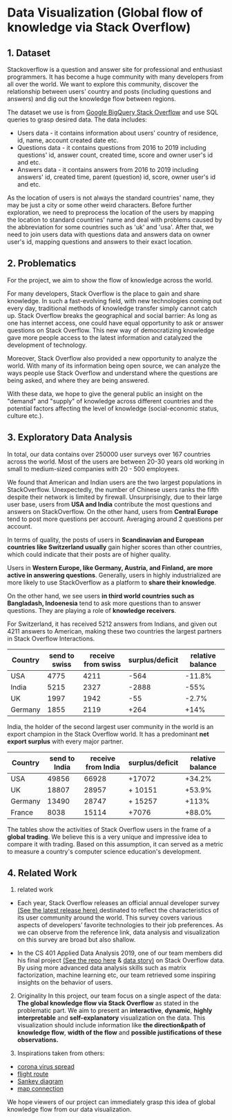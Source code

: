 # Data Visualization (Global flow of knowledge via Stack Overflow)

## 1. Dataset
Stackoverflow is a question and answer site for professional and enthusiast programmers. It has become a huge community with many developers from all over the world. We want to explore this community, discover the relationship between users' country and posts (including questions and answers) and dig out the knowledge flow between regions.

The dataset we use is from [Google BigQuery Stack Overflow](https://console.cloud.google.com/marketplace/details/stack-exchange/stack-overflow) and use SQL queries to grasp desired data. The data includes:
* Users data - it contains information about users' country of residence, id, name, account created date etc.
* Questions data - it contains questions from 2016 to 2019 including questions' id, answer count, created time, score and owner user's id and etc.
* Answers data - it contains answers from 2016 to 2019 including answers' id, created time, parent (question) id, score, owner user's id and etc.

As the location of users is not always the standard countries' name, they may be just a city or some other weird characters. Before further exploration, we need to preprocess the location of the users by mapping the location to standard countries' name and deal with problems caused by the abbreviation for some countries such as 'uk' and 'usa'. After that, we need to join users data with questions data and answers data on owner user's id, mapping questions and answers to their exact location.

## 2. Problematics
For the project, we aim to show the flow of knowledge across the world. 

For many developers, Stack Overflow is the place to gain and share knowledge. In such a fast-evolving field, with new technologies coming out every day, traditional methods of knowledge transfer simply cannot catch up. Stack Overflow breaks the geographical and social barrier: As long as one has internet access, one could have equal opportunity to ask or answer questions on Stack Overflow. This new way of democratizing knowledge gave more people access to the latest information and catalyzed the development of technology. 

Moreover, Stack Overflow also provided a new opportunity to analyze the world. With many of its information being open source, we can analyze the ways people use Stack Overflow and understand where the questions are being asked, and where they are being answered. 

With these data, we hope to give the general public an insight on the "demand" and "supply" of knowledge across different countries and the potential factors affecting the level of knowledge (social-economic status, culture etc.).

## 3. Exploratory Data Analysis
In total, our data contains over 250000 user surveys over 167 countries across the world. Most of the users are between 20-30 years old working in small to medium-sized companies with 20 - 500 employees. 

We found that American and Indian users are the two largest populations in StackOverflow. Unexpectedly, the number of Chinese users ranks the fifth despite their network is limited by firewall. Unsurprisingly, due to their large user base, users from **USA and India** contribute the most questions and answers on StackOverflow. On the other hand, users from **Central Europe** tend to post more questions per account. Averaging around 2 questions per account.

In terms of quality, the posts of users in **Scandinavian and European countries like Switzerland usually** gain higher scores than other countries, which could indicate that their posts are of higher quality.


Users in **Western Europe, like Germany, Austria, and Finland, are more active in answering questions**. Generally, users in highly industrialized are more likely to use StackOverflow as a platform to **share their knowledge**.

On the other hand, we see users **in third world countries such as Bangladash, Indoenesia** tend to ask more questions than to answer questions. They are playing a role of **knowledge receivers**.

For Switzerland, it has received 5212 answers from Indians, and given out 4211 answers to American, making these two countries the largest partners in Stack Overflow Interactions.


| Country | send to swiss | receive from swiss | surplus/deficit | relative balance |
| ------- | ------------- | ------------------ | --------------- | ---------------- |
| USA     | 4775          | 4211               | -564            | -11.8%           |
| India   | 5215          | 2327               | -2888           | -55%             |
| UK      | 1997          | 1942               | -55             | -2.7%            |
| Germany | 1855          | 2119               | +264            | +14%             |


India, the holder of the second largest user community in the world is an export champion in the Stack Overflow world. It has a predominant **net export surplus** with every major partner. 

| Country | send to India | receive from India | surplus/deficit | relative balance |
| ------- | ------------- | ------------------ | --------------- | ---------------- |
| USA     | 49856         | 66928              | +17072          | +34.2%           |
| UK      | 18807         | 28957              | + 10151         | +53.9%           |
| Germany | 13490         | 28747              | + 15257         | +113%            |
| France  | 8038          | 15114              | +7076           | +88.0%            |


The tables show the activities of Stack Overflow users in the frame of a **global trading**. We believe this is a very unique and impressive idea to compare it with trading. Based on this assumption, it can served as a metric to measure a country's computer science education's development. 


## 4. Related Work

1. related work
- Each year, Stack Overflow releases an official annual developer survey [(See the latest release here) ](https://insights.stackoverflow.com/survey/2019) destinated to reflect the characteristics of its user community around the world. This survey covers various aspects of developers’ favorite technologies to their job preferences. As we can observe from the reference link, data analysis and visualization on this survey are broad but also shallow.

- In the CS 401 Applied Data Analysis 2019, one of our team members did his final project [(See the repo here](https://github.com/dinotuku/ada-2019-project-xreators) & [data story)](https://stack-overflow-as-a-social-network.github.io) on Stack Overflow data. By using more advanced data analysis skills such as matrix factorization, machine learning etc, our team retrieved some inspiring insights on the behavior of users. 

2. Originality
In this project, our team focus on a single aspect of the data: **The global knowledge flow via Stack Overflow** as stated in the problematic part. We aim to present an **interactive**, **dynamic**, **highly interpretable** and **self-explanatory** visualization on the data. This visualization should include information like **the direction&path of knowledge flow**, **width of the flow** and **possible justifications of these observations.**

3. Inspirations taken from others:
- [corona virus spread](https://informationisbeautiful.net/visualizations/covid-19-coronavirus-infographic-datapack/)
- [flight route](https://geographica.com/en/showcase/geographica-flight-routes/)
- [Sankey diagram](https://www.iea.org/sankey/)
- [map connection](https://www.data-to-viz.com/story/MapConnection.html)



We hope viewers of our project can immediately grasp this idea of global knowledge flow from our data visualization.
